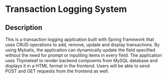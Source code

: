 # Transaction Logging System


## Description
This is a transaction logging application built with Spring framework that uses CRUD operations to add, remove, update and display transactions. By using Mybatis, the application can dynamically update the field specified without the need for prompt or inputting items in every field. The application uses Thymeleaf to render backend compoents from MySQL database and displays it in a HTML format in the frontend. Users will be able to send POST and GET requests from the frontend as well.

